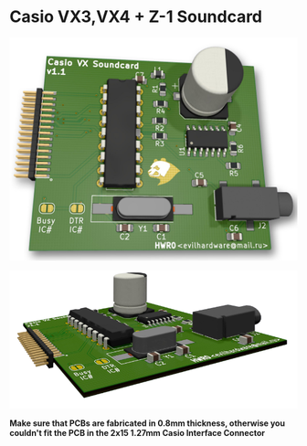# Casio VX3,VX4 + Z-1 Soundcard

![VXCard](img/vxcard.png)

![Connector](img/connector.png)

**Make sure that PCBs are fabricated in 0.8mm thickness, otherwise you couldn't fit the PCB in the 2x15 1.27mm Casio Interface Connector**

